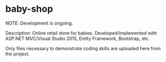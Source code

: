 # baby-shop

NOTE: Development is ongoing.

Description: Online retail store for babies. Developed/implemented with ASP.NET MVC/Visual Studio 2015, Entity Framework, Bootstrap, etc.

Only files necessary to demonstrate coding skills are uploaded here from the project.
